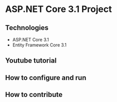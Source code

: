 # ASP.NET Core 3.1 Project
## Technologies
- ASP.NET Core 3.1
- Entity Framework Core 3.1
## Youtube tutorial
## How to configure and run
## How to contribute